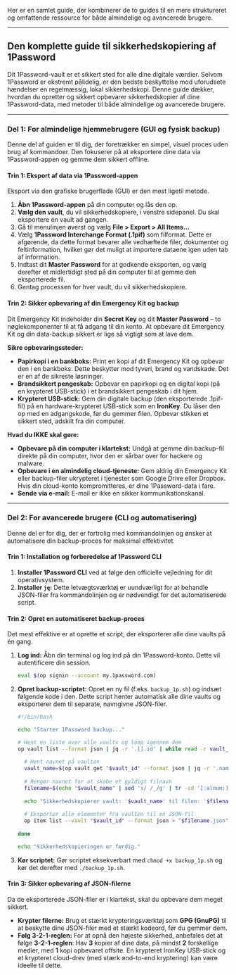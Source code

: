 Her er en samlet guide, der kombinerer de to guides til en mere struktureret og omfattende ressource for både almindelige og avancerede brugere.

-----

## Den komplette guide til sikkerhedskopiering af 1Password

Dit 1Password-vault er et sikkert sted for alle dine digitale værdier. Selvom 1Password er ekstremt pålidelig, er den bedste beskyttelse mod uforudsete hændelser en regelmæssig, lokal sikkerhedskopi. Denne guide dækker, hvordan du opretter og sikkert opbevarer sikkerhedskopier af dine 1Password-data, med metoder til både almindelige og avancerede brugere.

-----

### Del 1: For almindelige hjemmebrugere (GUI og fysisk backup)

Denne del af guiden er til dig, der foretrækker en simpel, visuel proces uden brug af kommandoer. Den fokuserer på at eksportere dine data via 1Password-appen og gemme dem sikkert offline.

#### Trin 1: Eksport af data via 1Password-appen

Eksport via den grafiske brugerflade (GUI) er den mest ligetil metode.

1.  **Åbn 1Password-appen** på din computer og lås den op.
2.  **Vælg den vault**, du vil sikkerhedskopiere, i venstre sidepanel. Du skal eksportere én vault ad gangen.
3.  Gå til menulinjen øverst og vælg **File \> Export \> All Items...**
4.  Vælg **1Password Interchange Format (.1pif)** som filformat. Dette er afgørende, da dette format bevarer alle vedhæftede filer, dokumenter og feltinformation, hvilket gør det muligt at importere dataene igen uden tab af information.
5.  Indtast dit **Master Password** for at godkende eksporten, og vælg derefter et midlertidigt sted på din computer til at gemme den eksporterede fil.
6.  Gentag processen for hver vault, du vil sikkerhedskopiere.

#### Trin 2: Sikker opbevaring af din Emergency Kit og backup

Dit Emergency Kit indeholder din **Secret Key** og dit **Master Password** – to nøglekomponenter til at få adgang til din konto. At opbevare dit Emergency Kit og din data-backup sikkert er lige så vigtigt som at lave dem.

**Sikre opbevaringssteder:**

  * **Papirkopi i en bankboks:** Print en kopi af dit Emergency Kit og opbevar den i en bankboks. Dette beskytter mod tyveri, brand og vandskade. Det er en af de sikreste løsninger.
  * **Brandsikkert pengeskab:** Opbevar en papirkopi og en digital kopi (på en krypteret USB-stick) i et brandsikkert pengeskab i dit hjem.
  * **Krypteret USB-stick:** Gem din digitale backup (den eksporterede .1pif-fil) på en hardware-krypteret USB-stick som en **IronKey**. Du låser den op med en adgangskode, før du gemmer filen. Opbevar stikken et sikkert sted, adskilt fra din computer.

**Hvad du IKKE skal gøre:**

  * **Opbevare på din computer i klartekst:** Undgå at gemme din backup-fil direkte på din computer, hvor den er sårbar over for hackere og malware.
  * **Opbevare i en almindelig cloud-tjeneste:** Gem aldrig din Emergency Kit eller backup-filer ukrypteret i tjenester som Google Drive eller Dropbox. Hvis din cloud-konto kompromitteres, er dine 1Password-data i fare.
  * **Sende via e-mail:** E-mail er ikke en sikker kommunikationskanal.

-----

### Del 2: For avancerede brugere (CLI og automatisering)

Denne del er for dig, der er fortrolig med kommandolinjen og ønsker at automatisere din backup-proces for maksimal effektivitet.

#### Trin 1: Installation og forberedelse af 1Password CLI

1.  **Installer 1Password CLI** ved at følge den officielle vejledning for dit operativsystem.
2.  **Installer `jq`:** Dette letvægtsværktøj er uundværligt for at behandle JSON-filer fra kommandolinjen og er nødvendigt for det automatiserede script.

#### Trin 2: Opret en automatiseret backup-proces

Det mest effektive er at oprette et script, der eksporterer alle dine vaults på én gang.

1.  **Log ind:** Åbn din terminal og log ind på din 1Password-konto. Dette vil autentificere din session.
    ```bash
    eval $(op signin --account my.1password.com)
    ```
2.  **Opret backup-scriptet:** Opret en ny fil (f.eks. `backup_1p.sh`) og indsæt følgende kode i den. Dette script henter automatisk alle dine vaults og eksporterer dem til separate, navngivne JSON-filer.
    ```bash
    #!/bin/bash

    echo "Starter 1Password backup..."

    # Hent en liste over alle vaults og loop igennem dem
    op vault list --format json | jq -r '.[].id' | while read -r vault_id; do
      
      # Hent navnet på vaulten
      vault_name=$(op vault get "$vault_id" --format json | jq -r '.name')
      
      # Rengør navnet for at skabe et gyldigt filnavn
      filename=$(echo "$vault_name" | sed 's/ /_/g' | tr -cd '[:alnum:]_')
      
      echo "Sikkerhedskopierer vault: '$vault_name' til filen: '$filename.json'"
      
      # Eksporter alle elementer fra vaulten til en JSON-fil
      op item list --vault "$vault_id" --format json > "$filename.json"
      
    done

    echo "Sikkerhedskopieringen er færdig."
    ```
3.  **Kør scriptet:** Gør scriptet eksekverbart med `chmod +x backup_1p.sh` og kør det derefter med `./backup_1p.sh`.

#### Trin 3: Sikker opbevaring af JSON-filerne

Da de eksporterede JSON-filer er i klartekst, skal du opbevare dem meget sikkert.

  * **Krypter filerne:** Brug et stærkt krypteringsværktøj som **GPG (GnuPG)** til at beskytte dine JSON-filer med et stærkt kodeord, før du gemmer dem.
  * **Følg 3-2-1-reglen:** For at opnå den højeste sikkerhed, anbefales det at følge **3-2-1-reglen**: Hav **3** kopier af dine data, på mindst **2** forskellige medier, med **1** kopi opbevaret offsite. En krypteret IronKey USB-stick og et krypteret cloud-drev (med stærk end-to-end kryptering) kan være ideelle til dette.
